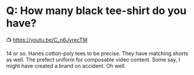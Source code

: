 # Q: How many black tee-shirt do you have?

📺 <https://youtu.be/C_n6JyrecTM>

14 or so. Hanes cotton-poly tees to be precise. They have matching
shorts as well. The prefect uniform for composable video content. Some
say, I might have created a brand on accident. Oh well. 
